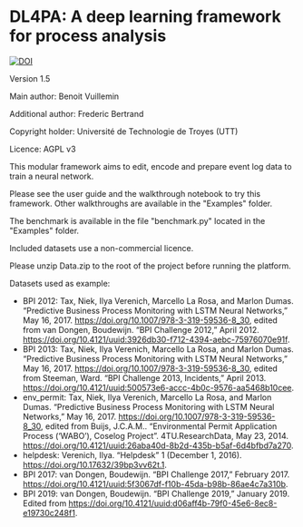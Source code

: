 # DL4PA: A deep learning framework for process analysis

[![DOI](https://zenodo.org/badge/497916795.svg)](https://zenodo.org/badge/latestdoi/497916795)

Version 1.5

Main author: Benoit Vuillemin

Additional author: Frederic Bertrand

Copyright holder: Université de Technologie de Troyes (UTT)

Licence: AGPL v3

This modular framework aims to edit, encode and prepare event log data to train a neural network.

Please see the user guide and the walkthrough notebook to try this framework. Other walkthroughs are available in the "Examples" folder.

The benchmark is available in the file "benchmark.py" located in the "Examples" folder.

Included datasets use a non-commercial licence.

Please unzip Data.zip to the root of the project before running the platform.

Datasets used as example:

- BPI 2012: Tax, Niek, Ilya Verenich, Marcello La Rosa, and Marlon Dumas. “Predictive Business Process Monitoring with LSTM Neural Networks,” May 16, 2017. https://doi.org/10.1007/978-3-319-59536-8_30, edited from van Dongen, Boudewijn. “BPI Challenge 2012,” April 2012. https://doi.org/10.4121/uuid:3926db30-f712-4394-aebc-75976070e91f.
- BPI 2013: Tax, Niek, Ilya Verenich, Marcello La Rosa, and Marlon Dumas. “Predictive Business Process Monitoring with LSTM Neural Networks,” May 16, 2017. https://doi.org/10.1007/978-3-319-59536-8_30, edited from Steeman, Ward. “BPI Challenge 2013, Incidents,” April 2013. https://doi.org/10.4121/uuid:500573e6-accc-4b0c-9576-aa5468b10cee.
- env_permit: Tax, Niek, Ilya Verenich, Marcello La Rosa, and Marlon Dumas. “Predictive Business Process Monitoring with LSTM Neural Networks,” May 16, 2017. https://doi.org/10.1007/978-3-319-59536-8_30, edited from Buijs, J.C.A.M.. “Environmental Permit Application Process (‘WABO’), Coselog Project”. 4TU.ResearchData, May 23, 2014. https://doi.org/10.4121/uuid:26aba40d-8b2d-435b-b5af-6d4bfbd7a270. 
- helpdesk: Verenich, Ilya. “Helpdesk” 1 (December 1, 2016). https://doi.org/10.17632/39bp3vv62t.1.
- BPI 2017: van Dongen, Boudewijn. “BPI Challenge 2017,” February 2017. https://doi.org/10.4121/uuid:5f3067df-f10b-45da-b98b-86ae4c7a310b.
- BPI 2019: van Dongen, Boudewijn. “BPI Challenge 2019,” January 2019. Edited from https://doi.org/10.4121/uuid:d06aff4b-79f0-45e6-8ec8-e19730c248f1.
